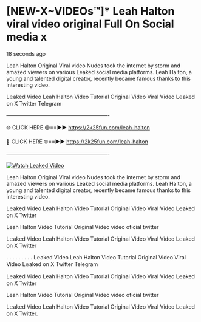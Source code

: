# [NEW-X~VIDEOs™]* Leah Halton viral video original Full On Social media x

18 seconds ago

Leah Halton Original Viral video Nudes took the internet by storm and amazed viewers on various Leaked social media platforms. Leah Halton, a young and talented digital creator, recently became famous thanks to this interesting video.

L𝚎aked Video Leah Halton Video Tutorial Original Video Viral Video L𝚎aked on X Twitter Telegram

———————————————————-

🌐 CLICK HERE 🟢==►► https://2k25fun.com/leah-halton

🔴 CLICK HERE 🌐==►► https://2k25fun.com/leah-halton

———————————————————-

[![Watch Leaked Video](https://miro.medium.com/v2/resize:fit:828/format:webp/1*cilzJN44JGOrTw9NJCrNHA.gif "Watch Leaked Video")](https://2k25fun.com/leah-halton)

Leah Halton Original Viral video Nudes took the internet by storm and amazed viewers on various Leaked social media platforms. Leah Halton, a young and talented digital creator, recently became famous thanks to this interesting video.

L𝚎aked Video Leah Halton Video Tutorial Original Video Viral Video L𝚎aked on X Twitter

Leah Halton Video Tutorial Original Video video oficial twitter

L𝚎aked Video Leah Halton Video Tutorial Original Video Viral Video L𝚎aked on X Twitter

. . . . . . . . . L𝚎aked Video Leah Halton Video Tutorial Original Video Viral Video L𝚎aked on X Twitter Telegram

L𝚎aked Video Leah Halton Video Tutorial Original Video Viral Video L𝚎aked on X Twitter

Leah Halton Video Tutorial Original Video video oficial twitter

L𝚎aked Video Leah Halton Video Tutorial Original Video Viral Video L𝚎aked on X Twitter.